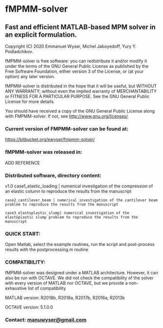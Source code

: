 # fMPMM-solver

## Fast and efficient MATLAB-based MPM solver in an explicit formulation.

Copyright (C) 2020  Emmanuel Wyser, Michel Jaboyedoff, Yury Y. Podladchikov.

fMPMM-solver is free software: you can redistribute it and/or modify
it under the terms of the GNU General Public License as published by
the Free Software Foundation, either version 3 of the License, or
(at your option) any later version.

fMPMM-solver is distributed in the hope that it will be useful,
but WITHOUT ANY WARRANTY; without even the implied warranty of
MERCHANTABILITY or FITNESS FOR A PARTICULAR PURPOSE.  See the
GNU General Public License for more details.

You should have received a copy of the GNU General Public License
along with FMPMM-solver.  If not, see <http://www.gnu.org/licenses/>.

### Current version of FMPMM-solver can be found at:

https://bitbucket.org/ewyser/fmpmm-solver/

### fMPMM-solver was released in:

ADD REFERENCE

### Distributed software, directory content:

v1.0
	case1_elastic_loading | numerical investigation of the compression of an elastic column to reproduce the results from the manuscript

	case2_cantilever_beam | numerical investigation of the cantilever beam problem to reproduce the results from the manuscript

	case3_elastoplastic_slump| numerical investigation of the elastoplastic slump problem to reproduce the results from the manuscript

### QUICK START:

Open Matlab, select the example routines, run the script and post-process results with the postprocessing.m routine

### COMPATIBILITY:

fMPMM-solver was designed under a MATLAB architecture. However, it can also be run with OCTAVE. We did not check the compatibility of the solver with every version of MATLAB nor OCTAVE, but we provide a non-exhaustive list of compatibility

MATLAB version: R2018b, R2018a, R2017b, R2016a, R2013b

OCTAVE version: 5.1.0.0

### Contact: manuwyser@gmail.com

